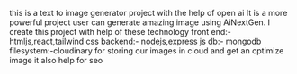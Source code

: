 this is a text to image generator project with the help of open ai It is a more powerful project user can generate amazing image using AiNextGen. I create this project with help of these technology front end:- htmljs,react,tailwind css backend:- nodejs,express js db:- mongodb filesystem:-cloudinary for storing our images in cloud and get an optimize image it also help for seo
